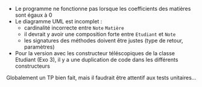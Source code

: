 * Le programme ne fonctionne pas lorsque les coefficients des matières sont égaux à 0
* Le diagramme UML est incomplet :
  * cardinalité incorrecte entre `Note` `Matière`
  * il devrait y avoir une composition forte entre `Etudiant` et `Note`
  * les signatures des méthodes doivent être justes (type de retour, paramètres)
* Pour la version avec les constructeur téléscopiques de la classe Etudiant (Exo 3), il y a une duplication de code dans les différents constructeurs

Globalement un TP bien fait, mais il faudrait être attentif aux tests unitaires...
